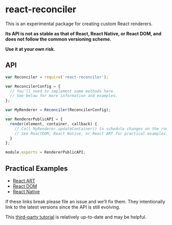 # react-reconciler

This is an experimental package for creating custom React renderers.

**Its API is not as stable as that of React, React Native, or React DOM, and does not follow the common versioning scheme.**

**Use it at your own risk.**

## API

```js
var Reconciler = require('react-reconciler');

var ReconcilerConfig = {
  // You'll need to implement some methods here.
  // See below for more information and examples.
};

var MyRenderer = Reconciler(ReconcilerConfig);

var RendererPublicAPI = {
  render(element, container, callback) {
    // Call MyRenderer.updateContainer() to schedule changes on the roots.
    // See ReactDOM, React Native, or React ART for practical examples.
  }
};

module.exports = RendererPublicAPI;
```

## Practical Examples

* [React ART](https://github.com/facebook/react/blob/master/packages/react-art/src/ReactART.js)
* [React DOM](https://github.com/facebook/react/blob/master/packages/react-dom/src/client/ReactDOM.js)
* [React Native](https://github.com/facebook/react/blob/master/packages/react-native-renderer/src/ReactNativeRenderer.js)

If these links break please file an issue and we’ll fix them. They intentionally link to the latest versions since the API is still evolving.

This [third-party tutorial](https://github.com/nitin42/Making-a-custom-React-renderer) is relatively up-to-date and may be helpful.
